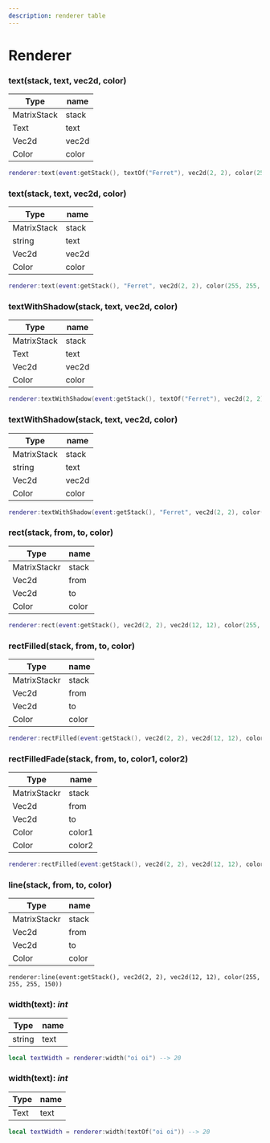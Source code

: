 ```yaml
---
description: renderer table
---
```


# Renderer

### text(stack, text, vec2d, color)

| Type        | name  |
| ----------- | ----- |
| MatrixStack | stack |
| Text        | text  |
| Vec2d       | vec2d |
| Color       | color |

```lua
renderer:text(event:getStack(), textOf("Ferret"), vec2d(2, 2), color(255, 255, 255, 255))
```

### text(stack, text, vec2d, color)

| Type        | name  |
| ----------- | ----- |
| MatrixStack | stack |
| string      | text  |
| Vec2d       | vec2d |
| Color       | color |

```lua
renderer:text(event:getStack(), "Ferret", vec2d(2, 2), color(255, 255, 255, 255))
```

### textWithShadow(stack, text, vec2d, color)

| Type        | name  |
| ----------- | ----- |
| MatrixStack | stack |
| Text        | text  |
| Vec2d       | vec2d |
| Color       | color |

```lua
renderer:textWithShadow(event:getStack(), textOf("Ferret"), vec2d(2, 2), color(255, 255, 255, 255))
```

### textWithShadow(stack, text, vec2d, color)

| Type        | name  |
| ----------- | ----- |
| MatrixStack | stack |
| string      | text  |
| Vec2d       | vec2d |
| Color       | color |

```lua
renderer:textWithShadow(event:getStack(), "Ferret", vec2d(2, 2), color(255, 255, 255, 255))
```

### rect(stack, from, to, color)

| Type         | name  |
| ------------ | ----- |
| MatrixStackr | stack |
| Vec2d        | from  |
| Vec2d        | to    |
| Color        | color |

```lua
renderer:rect(event:getStack(), vec2d(2, 2), vec2d(12, 12), color(255, 255, 255, 255))
```

### rectFilled(stack, from, to, color)

| Type         | name  |
| ------------ | ----- |
| MatrixStackr | stack |
| Vec2d        | from  |
| Vec2d        | to    |
| Color        | color |

```lua
renderer:rectFilled(event:getStack(), vec2d(2, 2), vec2d(12, 12), color(255, 255, 255, 150))
```

### rectFilledFade(stack, from, to, color1, color2)

| Type         | name   |
| ------------ | ------ |
| MatrixStackr | stack  |
| Vec2d        | from   |
| Vec2d        | to     |
| Color        | color1 |
| Color        | color2 |

```lua
renderer:rectFilled(event:getStack(), vec2d(2, 2), vec2d(12, 12), color(255, 0, 0, 150), color(0, 0, 255, 150))
```

### line(stack, from, to, color)

| Type         | name  |
| ------------ | ----- |
| MatrixStackr | stack |
| Vec2d        | from  |
| Vec2d        | to    |
| Color        | color |

```
renderer:line(event:getStack(), vec2d(2, 2), vec2d(12, 12), color(255, 255, 255, 150))
```

### width(text): _int_

| Type   | name |
| ------ | ---- |
| string | text |

```lua
local textWidth = renderer:width("oi oi") --> 20
```

### width(text): _int_

| Type | name |
| ---- | ---- |
| Text | text |

```lua
local textWidth = renderer:width(textOf("oi oi")) --> 20
```

